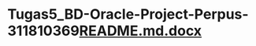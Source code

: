 # Tugas5_BD-Oracle-Project-Perpus-311810369[README.md.docx](https://github.com/sitimariaulfa113/Tugas5_BD-Oracle-Project-Perpus-311810369/files/7857930/README.md.docx)
